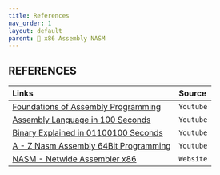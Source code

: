 ```yaml
---
title: References
nav_order: 1
layout: default
parent: 🔲 x86 Assembly NASM
---
```


## **REFERENCES**

| Links | Source |
| :---- | :----- |
| [Foundations of Assembly Programming](https://youtube.com/playlist?list=PL2EF13wm-hWCoj6tUBGUmrkJmH1972dBB) | `Youtube` |
| [Assembly Language in 100 Seconds](https://www.youtube.com/watch?v=4gwYkEK0gOk)                             | `Youtube` |
| [Binary Explained in 01100100 Seconds](https://www.youtube.com/watch?v=zDNaUi2cjv4)                         | `Youtube` |
| [A - Z Nasm Assembly 64Bit Programming](https://www.youtube.com/watch?v=5eWiz3soaEM)                        | `Youtube` |
| [NASM - Netwide Assembler x86](https://www.nasm.us/index.php)                                               | `Website` |